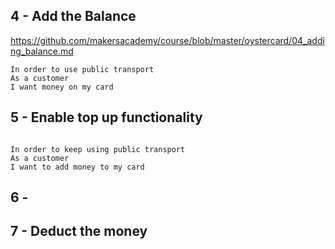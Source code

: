 
## 4 - Add the Balance

https://github.com/makersacademy/course/blob/master/oystercard/04_adding_balance.md

```
In order to use public transport
As a customer
I want money on my card
```

## 5 - Enable top up functionality

```

In order to keep using public transport
As a customer
I want to add money to my card

```

## 6 - 

## 7 - Deduct the money





